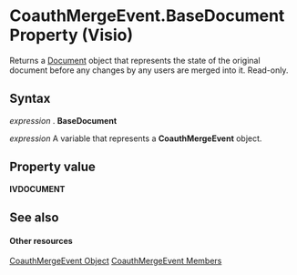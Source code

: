 
# CoauthMergeEvent.BaseDocument Property (Visio)

Returns a [Document](21640062-13a2-a2b2-7c61-7e707671207c.md) object that represents the state of the original document before any changes by any users are merged into it. Read-only.


## Syntax

 _expression_ . **BaseDocument**

 _expression_ A variable that represents a **CoauthMergeEvent** object.


## Property value

 **IVDOCUMENT**


## See also


#### Other resources


[CoauthMergeEvent Object](eb9425cb-0108-4909-e334-9cd51e5b9303.md)
[CoauthMergeEvent Members](268dee02-6c6f-80bf-abc7-762174406ec9.md)
